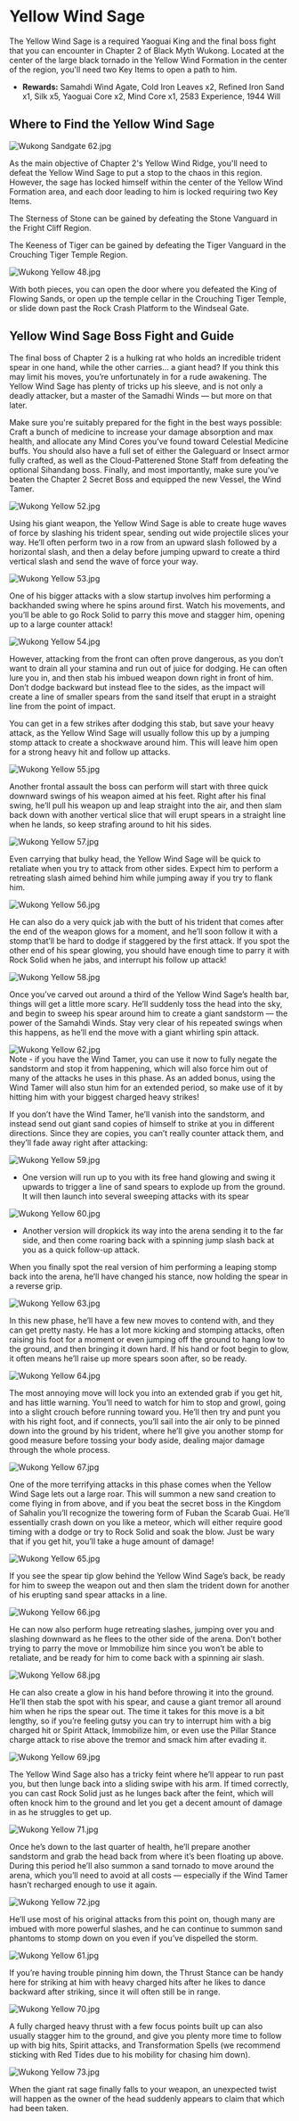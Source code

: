 # Yellow Wind Sage

The Yellow Wind Sage is a required Yaoguai King and the final boss fight that you can encounter in Chapter 2 of Black Myth Wukong. Located at the center of the large black tornado in the Yellow Wind Formation in the center of the region, you'll need two Key Items to open a path to him. 

  * **Rewards:** Samahdi Wind Agate, Cold Iron Leaves x2, Refined Iron Sand x1, Silk x5, Yaoguai Core x2, Mind Core x1, 2583 Experience, 1944 Will

## Where to Find the Yellow Wind Sage

![Wukong Sandgate 62.jpg](https://oyster.ignimgs.com/mediawiki/apis.ign.com/black-myth-wukong/c/cf/Wukong_Sandgate_62.jpg)

As the main objective of Chapter 2's Yellow Wind Ridge, you'll need to defeat the Yellow Wind Sage to put a stop to the chaos in this region. However, the sage has locked himself within the center of the Yellow Wind Formation area, and each door leading to him is locked requiring two Key Items. 

The Sterness of Stone can be gained by defeating the Stone Vanguard in the Fright Cliff Region. 

The Keeness of Tiger can be gained by defeating the Tiger Vanguard in the Crouching Tiger Temple Region. 

![Wukong Yellow 48.jpg](https://oyster.ignimgs.com/mediawiki/apis.ign.com/black-myth-wukong/4/46/Wukong_Yellow_48.jpg)

With both pieces, you can open the door where you defeated the King of Flowing Sands, or open up the temple cellar in the Crouching Tiger Temple, or slide down past the Rock Crash Platform to the Windseal Gate. 

## Yellow Wind Sage Boss Fight and Guide

The final boss of Chapter 2 is a hulking rat who holds an incredible trident spear in one hand, while the other carries… a giant head? If you think this may limit his moves, you’re unfortunately in for a rude awakening. The Yellow Wind Sage has plenty of tricks up his sleeve, and is not only a deadly attacker, but a master of the Samadhi Winds — but more on that later. 

Make sure you're suitably prepared for the fight in the best ways possible: Craft a bunch of medicine to increase your damage absorption and max health, and allocate any Mind Cores you’ve found toward Celestial Medicine buffs. You should also have a full set of either the Galeguard or Insect armor fully crafted, as well as the Cloud-Patterened Stone Staff from defeating the optional Sihandang boss. Finally, and most importantly, make sure you’ve beaten the Chapter 2 Secret Boss and equipped the new Vessel, the Wind Tamer. 

![Wukong Yellow 52.jpg](https://oyster.ignimgs.com/mediawiki/apis.ign.com/black-myth-wukong/b/b3/Wukong_Yellow_52.jpg)

Using his giant weapon, the Yellow Wind Sage is able to create huge waves of force by slashing his trident spear, sending out wide projectile slices your way. He’ll often perform two in a row from an upward slash followed by a horizontal slash, and then a delay before jumping upward to create a third vertical slash and send the wave of force your way. 

![Wukong Yellow 53.jpg](https://oyster.ignimgs.com/mediawiki/apis.ign.com/black-myth-wukong/9/9c/Wukong_Yellow_53.jpg)

One of his bigger attacks with a slow startup involves him performing a backhanded swing where he spins around first. Watch his movements, and you’ll be able to go Rock Solid to parry this move and stagger him, opening up to a large counter attack! 

![Wukong Yellow 54.jpg](https://oyster.ignimgs.com/mediawiki/apis.ign.com/black-myth-wukong/f/fd/Wukong_Yellow_54.jpg)

However, attacking from the front can often prove dangerous, as you don’t want to drain all your stamina and run out of juice for dodging. He can often lure you in, and then stab his imbued weapon down right in front of him. Don’t dodge backward but instead flee to the sides, as the impact will create a line of smaller spears from the sand itself that erupt in a straight line from the point of impact. 

You can get in a few strikes after dodging this stab, but save your heavy attack, as the Yellow Wind Sage will usually follow this up by a jumping stomp attack to create a shockwave around him. This will leave him open for a strong heavy hit and follow up attacks. 

![Wukong Yellow 55.jpg](https://oyster.ignimgs.com/mediawiki/apis.ign.com/black-myth-wukong/a/ac/Wukong_Yellow_55.jpg)

Another frontal assault the boss can perform will start with three quick downward swings of his weapon aimed at his feet. Right after his final swing, he’ll pull his weapon up and leap straight into the air, and then slam back down with another vertical slice that will erupt spears in a straight line when he lands, so keep strafing around to hit his sides. 

![Wukong Yellow 57.jpg](https://oyster.ignimgs.com/mediawiki/apis.ign.com/black-myth-wukong/5/59/Wukong_Yellow_57.jpg)

Even carrying that bulky head, the Yellow Wind Sage will be quick to retaliate when you try to attack from other sides. Expect him to perform a retreating slash aimed behind him while jumping away if you try to flank him. 

![Wukong Yellow 56.jpg](https://oyster.ignimgs.com/mediawiki/apis.ign.com/black-myth-wukong/7/7f/Wukong_Yellow_56.jpg)

He can also do a very quick jab with the butt of his trident that comes after the end of the weapon glows for a moment, and he’ll soon follow it with a stomp that’ll be hard to dodge if staggered by the first attack. If you spot the other end of his spear glowing, you should have enough time to parry it with Rock Solid when he jabs, and interrupt his follow up attack! 

![Wukong Yellow 58.jpg](https://oyster.ignimgs.com/mediawiki/apis.ign.com/black-myth-wukong/0/05/Wukong_Yellow_58.jpg)

Once you’ve carved out around a third of the Yellow Wind Sage’s health bar, things will get a little more scary. He’ll suddenly toss the head into the sky, and begin to sweep his spear around him to create a giant sandstorm — the power of the Samahdi Winds. Stay very clear of his repeated swings when this happens, as he’ll end the move with a giant whirling spin attack. 

![Wukong Yellow 62.jpg](https://oyster.ignimgs.com/mediawiki/apis.ign.com/black-myth-wukong/b/bb/Wukong_Yellow_62.jpg)  
Note - if you have the Wind Tamer, you can use it now to fully negate the sandstorm and stop it from happening, which will also force him out of many of the attacks he uses in this phase. As an added bonus, using the Wind Tamer will also stun him for an extended period, so make use of it by hitting him with your biggest charged heavy strikes! 

If you don’t have the Wind Tamer, he’ll vanish into the sandstorm, and instead send out giant sand copies of himself to strike at you in different directions. Since they are copies, you can’t really counter attack them, and they’ll fade away right after attacking: 

![Wukong Yellow 59.jpg](https://oyster.ignimgs.com/mediawiki/apis.ign.com/black-myth-wukong/d/d3/Wukong_Yellow_59.jpg)

  * One version will run up to you with its free hand glowing and swing it upwards to trigger a line of sand spears to explode up from the ground. It will then launch into several sweeping attacks with its spear

![Wukong Yellow 60.jpg](https://oyster.ignimgs.com/mediawiki/apis.ign.com/black-myth-wukong/f/fd/Wukong_Yellow_60.jpg)

  * Another version will dropkick its way into the arena sending it to the far side, and then come roaring back with a spinning jump slash back at you as a quick follow-up attack.

When you finally spot the real version of him performing a leaping stomp back into the arena, he’ll have changed his stance, now holding the spear in a reverse grip. 

![Wukong Yellow 63.jpg](https://oyster.ignimgs.com/mediawiki/apis.ign.com/black-myth-wukong/0/09/Wukong_Yellow_63.jpg)

In this new phase, he’ll have a few new moves to contend with, and they can get pretty nasty. He has a lot more kicking and stomping attacks, often raising his foot for a moment or even jumping off the ground to hang low to the ground, and then bringing it down hard. If his hand or foot begin to glow, it often means he’ll raise up more spears soon after, so be ready. 

![Wukong Yellow 64.jpg](https://oyster.ignimgs.com/mediawiki/apis.ign.com/black-myth-wukong/e/e9/Wukong_Yellow_64.jpg)

The most annoying move will lock you into an extended grab if you get hit, and has little warning. You’ll need to watch for him to stop and growl, going into a slight crouch before running toward you. He’ll then try and punt you with his right foot, and if connects, you’ll sail into the air only to be pinned down into the ground by his trident, where he’ll give you another stomp for good measure before tossing your body aside, dealing major damage through the whole process. 

![Wukong Yellow 67.jpg](https://oyster.ignimgs.com/mediawiki/apis.ign.com/black-myth-wukong/0/01/Wukong_Yellow_67.jpg)

One of the more terrifying attacks in this phase comes when the Yellow Wind Sage lets out a large roar. This will summon a new sand creation to come flying in from above, and if you beat the secret boss in the Kingdom of Sahalin you’ll recognize the towering form of Fuban the Scarab Guai. He’ll essentially crash down on you like a meteor, which will either require good timing with a dodge or try to Rock Solid and soak the blow. Just be wary that if you get hit, you’ll take a huge amount of damage! 

![Wukong Yellow 65.jpg](https://oyster.ignimgs.com/mediawiki/apis.ign.com/black-myth-wukong/b/be/Wukong_Yellow_65.jpg)

If you see the spear tip glow behind the Yellow Wind Sage’s back, be ready for him to sweep the weapon out and then slam the trident down for another of his erupting sand spear attacks in a line. 

![Wukong Yellow 66.jpg](https://oyster.ignimgs.com/mediawiki/apis.ign.com/black-myth-wukong/e/ef/Wukong_Yellow_66.jpg)

He can now also perform huge retreating slashes, jumping over you and slashing downward as he flees to the other side of the arena. Don’t bother trying to parry the move or Immobilize him since you won’t be able to retaliate, and be ready for him to come back with a spinning air slash. 

![Wukong Yellow 68.jpg](https://oyster.ignimgs.com/mediawiki/apis.ign.com/black-myth-wukong/0/0a/Wukong_Yellow_68.jpg)

He can also create a glow in his hand before throwing it into the ground. He’ll then stab the spot with his spear, and cause a giant tremor all around him when he rips the spear out. The time it takes for this move is a bit lengthy, so if you’re feeling gutsy you can try to interrupt him with a big charged hit or Spirit Attack, Immobilize him, or even use the Pillar Stance charge attack to rise above the tremor and smack him after evading it. 

![Wukong Yellow 69.jpg](https://oyster.ignimgs.com/mediawiki/apis.ign.com/black-myth-wukong/b/b5/Wukong_Yellow_69.jpg)

The Yellow Wind Sage also has a tricky feint where he’ll appear to run past you, but then lunge back into a sliding swipe with his arm. If timed correctly, you can cast Rock Solid just as he lunges back after the feint, which will often knock him to the ground and let you get a decent amount of damage in as he struggles to get up. 

![Wukong Yellow 71.jpg](https://oyster.ignimgs.com/mediawiki/apis.ign.com/black-myth-wukong/e/e3/Wukong_Yellow_71.jpg)

Once he’s down to the last quarter of health, he’ll prepare another sandstorm and grab the head back from where it’s been floating up above. During this period he’ll also summon a sand tornado to move around the arena, which you’ll need to avoid at all costs — especially if the Wind Tamer hasn’t recharged enough to use it again. 

![Wukong Yellow 72.jpg](https://oyster.ignimgs.com/mediawiki/apis.ign.com/black-myth-wukong/b/b0/Wukong_Yellow_72.jpg)

He’ll use most of his original attacks from this point on, though many are imbued with more powerful slashes, and he can continue to summon sand phantoms to stomp down on you even if you’ve dispelled the storm. 

![Wukong Yellow 61.jpg](https://oyster.ignimgs.com/mediawiki/apis.ign.com/black-myth-wukong/1/18/Wukong_Yellow_61.jpg)

If you’re having trouble pinning him down, the Thrust Stance can be handy here for striking at him with heavy charged hits after he likes to dance backward after striking, since it will often still be in range. 

![Wukong Yellow 70.jpg](https://oyster.ignimgs.com/mediawiki/apis.ign.com/black-myth-wukong/d/d1/Wukong_Yellow_70.jpg)

A fully charged heavy thrust with a few focus points built up can also usually stagger him to the ground, and give you plenty more time to follow up with big hits, Spirit attacks, and Transformation Spells (we recommend sticking with Red Tides due to his mobility for chasing him down). 

![Wukong Yellow 73.jpg](https://oyster.ignimgs.com/mediawiki/apis.ign.com/black-myth-wukong/2/24/Wukong_Yellow_73.jpg)

When the giant rat sage finally falls to your weapon, an unexpected twist will happen as the owner of the head suddenly appears to claim that which had been taken. 

